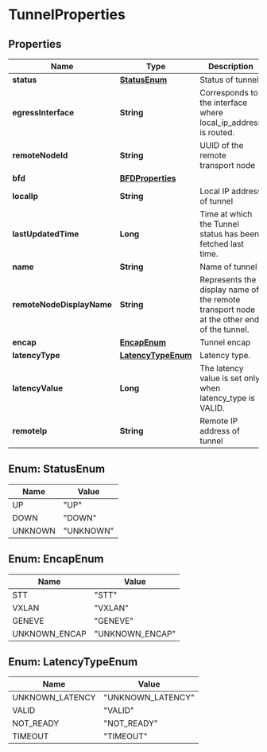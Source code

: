 # TunnelProperties

## Properties
Name | Type | Description | Notes
------------ | ------------- | ------------- | -------------
**status** | [**StatusEnum**](#StatusEnum) | Status of tunnel |  [optional]
**egressInterface** | **String** | Corresponds to the interface where local_ip_address is routed. |  [optional]
**remoteNodeId** | **String** | UUID of the remote transport node |  [optional]
**bfd** | [**BFDProperties**](BFDProperties.md) |  |  [optional]
**localIp** | **String** | Local IP address of tunnel |  [optional]
**lastUpdatedTime** | **Long** | Time at which the Tunnel status has been fetched last time. |  [optional]
**name** | **String** | Name of tunnel |  [optional]
**remoteNodeDisplayName** | **String** | Represents the display name of the remote transport node at the other end of the tunnel. |  [optional]
**encap** | [**EncapEnum**](#EncapEnum) | Tunnel encap |  [optional]
**latencyType** | [**LatencyTypeEnum**](#LatencyTypeEnum) | Latency type. |  [optional]
**latencyValue** | **Long** | The latency value is set only when latency_type is VALID. |  [optional]
**remoteIp** | **String** | Remote IP address of tunnel |  [optional]

<a name="StatusEnum"></a>
## Enum: StatusEnum
Name | Value
---- | -----
UP | &quot;UP&quot;
DOWN | &quot;DOWN&quot;
UNKNOWN | &quot;UNKNOWN&quot;

<a name="EncapEnum"></a>
## Enum: EncapEnum
Name | Value
---- | -----
STT | &quot;STT&quot;
VXLAN | &quot;VXLAN&quot;
GENEVE | &quot;GENEVE&quot;
UNKNOWN_ENCAP | &quot;UNKNOWN_ENCAP&quot;

<a name="LatencyTypeEnum"></a>
## Enum: LatencyTypeEnum
Name | Value
---- | -----
UNKNOWN_LATENCY | &quot;UNKNOWN_LATENCY&quot;
VALID | &quot;VALID&quot;
NOT_READY | &quot;NOT_READY&quot;
TIMEOUT | &quot;TIMEOUT&quot;
